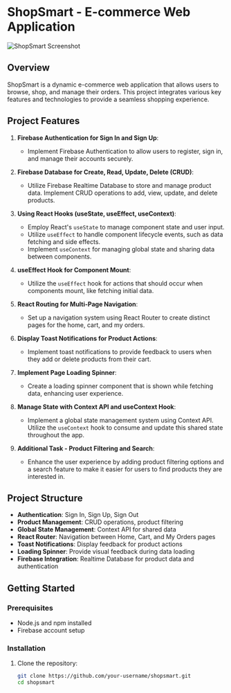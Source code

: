 # ShopSmart - E-commerce Web Application
![ShopSmart Screenshot](./Screenshot_2024-07-28_182145.png)

## Overview

ShopSmart is a dynamic e-commerce web application that allows users to browse, shop, and manage their orders. This project integrates various key features and technologies to provide a seamless shopping experience.

## Project Features

1. **Firebase Authentication for Sign In and Sign Up**:
   - Implement Firebase Authentication to allow users to register, sign in, and manage their accounts securely.

2. **Firebase Database for Create, Read, Update, Delete (CRUD)**:
   - Utilize Firebase Realtime Database to store and manage product data. Implement CRUD operations to add, view, update, and delete products.

3. **Using React Hooks (useState, useEffect, useContext)**:
   - Employ React's `useState` to manage component state and user input.
   - Utilize `useEffect` to handle component lifecycle events, such as data fetching and side effects.
   - Implement `useContext` for managing global state and sharing data between components.

4. **useEffect Hook for Component Mount**:
   - Utilize the `useEffect` hook for actions that should occur when components mount, like fetching initial data.

5. **React Routing for Multi-Page Navigation**:
   - Set up a navigation system using React Router to create distinct pages for the home, cart, and my orders.

6. **Display Toast Notifications for Product Actions**:
   - Implement toast notifications to provide feedback to users when they add or delete products from their cart.

7. **Implement Page Loading Spinner**:
   - Create a loading spinner component that is shown while fetching data, enhancing user experience.

8. **Manage State with Context API and useContext Hook**:
   - Implement a global state management system using Context API. Utilize the `useContext` hook to consume and update this shared state throughout the app.

9. **Additional Task - Product Filtering and Search**:
   - Enhance the user experience by adding product filtering options and a search feature to make it easier for users to find products they are interested in.

## Project Structure

- **Authentication**: Sign In, Sign Up, Sign Out
- **Product Management**: CRUD operations, product filtering
- **Global State Management**: Context API for shared data
- **React Router**: Navigation between Home, Cart, and My Orders pages
- **Toast Notifications**: Display feedback for product actions
- **Loading Spinner**: Provide visual feedback during data loading
- **Firebase Integration**: Realtime Database for product data and authentication

## Getting Started

### Prerequisites

- Node.js and npm installed
- Firebase account setup

### Installation

1. Clone the repository:
   ```bash
   git clone https://github.com/your-username/shopsmart.git
   cd shopsmart
